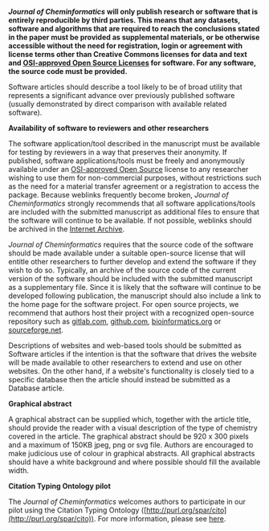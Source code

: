 **_Journal of Cheminformatics_ will only publish research or software that is entirely reproducible by third parties.
This means that any datasets, software and algorithms that are required to reach the conclusions stated in the paper must
be provided as supplemental materials, or be otherwise accessible without the need for registration, login or agreement
with license terms other than Creative Commons licenses for data and text and
[OSI-approved Open Source Licenses](http://opensource.org/licenses/alphabetical)
for software. For any software, the source code must be provided.**

Software articles should describe a tool likely to be of broad utility that represents a significant advance over
previously published software (usually demonstrated by direct comparison with available related software).

**Availability of software to reviewers and other researchers**

The software application/tool described in the manuscript must be available for testing by reviewers in a way that
preserves their anonymity. If published, software applications/tools must be freely and anonymously available under
an [OSI-approved Open Source](http://opensource.org/licenses/alphabetical) license to any researcher wishing to
use them for non-commercial purposes, without restrictions such
as the need for a material transfer agreement or a registration to access the package. Because weblinks frequently
become broken, _Journal of Cheminformatics_ strongly recommends that all software applications/tools are included
with the submitted manuscript as additional files to ensure that the software will continue to be available.
If not possible, weblinks should be archived in the [Internet Archive](https://web.archive.org/save).

_Journal of Cheminformatics_ requires that the source code of the software should be made available under a suitable
open-source license that will entitle other researchers to further develop and extend the software if they wish to do
so. Typically, an archive of the source code of the current version of the software should be included with the
submitted manuscript as a supplementary file. Since it is likely that the software will continue to be developed
following publication, the manuscript should also include a link to the home page for the software project. For
open source projects, we recommend that authors host their project with a recognized open-source repository such as
[gitlab.com](https://gitlab.com), [github.com](https://github.com),
[bioinformatics.org](http://bioinformatics.org/) or
[sourceforge.net](http://sourceforge.net/).

Descriptions of websites and web-based tools should be submitted as Software articles if the intention is that the
software that drives the website will be made available to other researchers to extend and use on other websites. On
the other hand, if a website's functionality is closely tied to a specific database then the article should instead
be submitted as a Database article. 

**Graphical abstract**

A graphical abstract can be supplied which, together with the article title, should provide the reader with a visual
description of the type of chemistry covered in the article. The graphical abstract should be 920 x 300 pixels and a
maximum of 150KB jpeg, png or svg file. Authors are encouraged to make judicious use of colour in graphical abstracts.
All graphical abstracts should have a white background and where possible should fill the available width.

**Citation Typing Ontology pilot**

The _Journal of Cheminformatics_ welcomes authors to participate in our pilot using the Citation Typing Ontology
([http://purl.org/spar/cito](http://purl.org/spar/cito)). For more information, please see
[here](https://www.biomedcentral.com/collections/c/co/cito).

